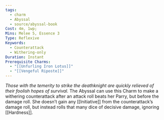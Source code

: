 ```yaml
---
tags:
  - charm
  - Abyssal
  - source/abyssal-book
Cost: 4m, 1wp; 
Mins: Melee 5, Essence 3
Type: Reflexive
Keywords:
  - Counterattack
  - Withering-only
Duration: Instant
Prerequisite Charms:
  - "[[Unfurling Iron Lotus]]"
  - "[[Vengeful Riposte]]"
---
```

*Those with the temerity to strike the deathknight are quickly relieved of their foolish hopes of survival.*
The Abyssal can use this Charm to make a withering counterattack after an attack roll beats her Parry, but before the damage roll. She doesn’t gain any [[Initiative]] from the counterattack’s damage roll, but instead rolls that many dice of decisive damage, ignoring [[Hardness]].